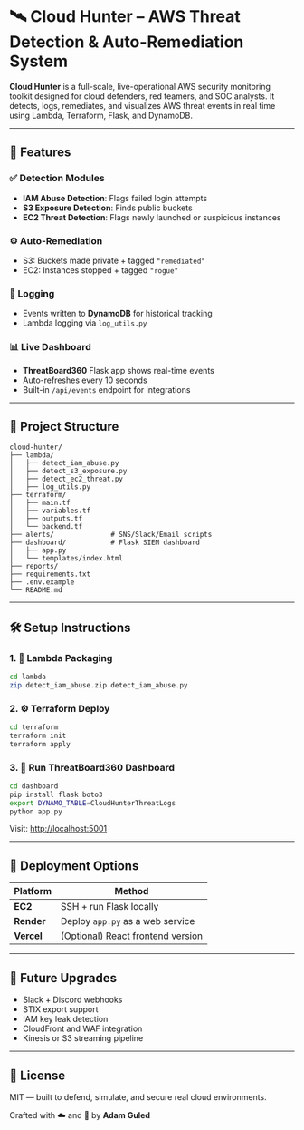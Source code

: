 
# 🛰️ Cloud Hunter – AWS Threat Detection & Auto-Remediation System

**Cloud Hunter** is a full-scale, live-operational AWS security monitoring toolkit designed for cloud defenders, red teamers, and SOC analysts. It detects, logs, remediates, and visualizes AWS threat events in real time using Lambda, Terraform, Flask, and DynamoDB.

---

## 🧠 Features

### ✅ Detection Modules
- **IAM Abuse Detection**: Flags failed login attempts
- **S3 Exposure Detection**: Finds public buckets
- **EC2 Threat Detection**: Flags newly launched or suspicious instances

### ⚙️ Auto-Remediation
- S3: Buckets made private + tagged `"remediated"`
- EC2: Instances stopped + tagged `"rogue"`

### 🧾 Logging
- Events written to **DynamoDB** for historical tracking
- Lambda logging via `log_utils.py`

### 📊 Live Dashboard
- **ThreatBoard360** Flask app shows real-time events
- Auto-refreshes every 10 seconds
- Built-in `/api/events` endpoint for integrations

---

## 📂 Project Structure

```
cloud-hunter/
├── lambda/
│   ├── detect_iam_abuse.py
│   ├── detect_s3_exposure.py
│   ├── detect_ec2_threat.py
│   ├── log_utils.py
├── terraform/
│   ├── main.tf
│   ├── variables.tf
│   ├── outputs.tf
│   └── backend.tf
├── alerts/              # SNS/Slack/Email scripts
├── dashboard/           # Flask SIEM dashboard
│   ├── app.py
│   └── templates/index.html
├── reports/
├── requirements.txt
├── .env.example
└── README.md
```

---

## 🛠️ Setup Instructions

### 1. 🧪 Lambda Packaging
```bash
cd lambda
zip detect_iam_abuse.zip detect_iam_abuse.py
```

### 2. ⚙️ Terraform Deploy
```bash
cd terraform
terraform init
terraform apply
```

### 3. 🧠 Run ThreatBoard360 Dashboard
```bash
cd dashboard
pip install flask boto3
export DYNAMO_TABLE=CloudHunterThreatLogs
python app.py
```

Visit: [http://localhost:5001](http://localhost:5001)

---

## 🚀 Deployment Options

| Platform | Method |
|----------|--------|
| **EC2** | SSH + run Flask locally |
| **Render** | Deploy `app.py` as a web service |
| **Vercel** | (Optional) React frontend version |

---

## 📘 Future Upgrades
- Slack + Discord webhooks
- STIX export support
- IAM key leak detection
- CloudFront and WAF integration
- Kinesis or S3 streaming pipeline

---

## 📜 License

MIT — built to defend, simulate, and secure real cloud environments.

Crafted with ☁️ and 🧠 by **Adam Guled**
